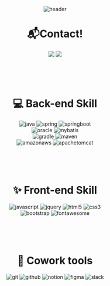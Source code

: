 <div align="center">

![header](https://capsule-render.vercel.app/api?type=waving&color=0:36ffa6,50:c471ed,100:f64f59&height=200&section=header&text=Jihoon-An%20github&fontColor=ffffff&fontSize=30&fontAlignY=39)

# 📬Contact!
  
[![](https://img.shields.io/badge/Velog-16C898?style=for-the-badge&logo=velog&logoColor=white)](https://velog.io/@jihoony)
[![](https://img.shields.io/badge/Email-D0A9F5?style=for-the-badge&logo=Gmail&logoColor=white)](mailto:jihoony.dev@gmail.com) 
 
<br><br><br>

# 💻 Back-end Skill

![java](https://img.shields.io/badge/Java-007396?style=for-the-badge&logo=CoffeeScript&logoColor=white) 
![spring](https://img.shields.io/badge/Spring-6DB33F?style=for-the-badge&logo=Spring&logoColor=white)
![springboot](https://img.shields.io/badge/springboot-6DB33F?style=for-the-badge&logo=springboot&logoColor=white)
<br>
![oracle](https://img.shields.io/badge/oracle-F80000?style=for-the-badge&logo=oracle&logoColor=white) 
![mybatis](https://img.shields.io/badge/mybatis-D0312D?style=for-the-badge&logo=mybatis&logoColor=white)
<br>
![gradle](https://img.shields.io/badge/gradle-02303A?style=for-the-badge&logo=gradle&logoColor=white) 
![maven](https://img.shields.io/badge/maven-C71A36?style=for-the-badge&logo=apachemaven&logoColor=white)
<br>
![amazonaws](https://img.shields.io/badge/amazonaws-232F3E?style=for-the-badge&logo=amazonaws&logoColor=white)
![apachetomcat](https://img.shields.io/badge/apachetomcat-F8DC75?style=for-the-badge&logo=apachetomcat&logoColor=white) 
 
<br><br><br>

# ✨ Front-end Skill
  
![javascript](https://img.shields.io/badge/javascript-F7DF1E?style=for-the-badge&logo=javascript&logoColor=black)
![jquery](https://img.shields.io/badge/jquery-0769AD?style=for-the-badge&logo=jquery&logoColor=white)
![html5](https://img.shields.io/badge/html-E34F26?style=for-the-badge&logo=html5&logoColor=white)
![css3](https://img.shields.io/badge/css-1572B6?style=for-the-badge&logo=css3&logoColor=white)
<br>
![bootstrap](https://img.shields.io/badge/bootstrap-7952B3?style=for-the-badge&logo=bootstrap&logoColor=white)
![fontawesome](https://img.shields.io/badge/fontawesome-339AF0?style=for-the-badge&logo=fontawesome&logoColor=white)
 
<br><br><br>
 
# 🤝 Cowork tools
  
![git](https://img.shields.io/badge/git-F05032?style=for-the-badge&logo=git&logoColor=white)
![github](https://img.shields.io/badge/github-181717?style=for-the-badge&logo=github&logoColor=white)
![notion](https://img.shields.io/badge/notion-ffffff?style=for-the-badge&logo=notion&logoColor=black)
![figma](https://img.shields.io/badge/figma-F24E1E?style=for-the-badge&logo=figma&logoColor=white)
![slack](https://img.shields.io/badge/slack-4A154B?style=for-the-badge&logo=slack&logoColor=white)

<br><br>

<!-- [![Top Langs](https://github-readme-stats.vercel.app/api/top-langs/?username=Jihoon-An&theme=dracula&layout=compact)](https://github.com/anuraghazra/github-readme-stats)
[![Jihoon-An GitHub stats](https://github-readme-stats.vercel.app/api?username=Jihoon-An&theme=dracula&show_icons=true)](https://github.com/anuraghazra/github-readme-stats)<br><br>
 -->

</div>
